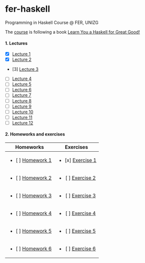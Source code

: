 # fer-haskell
Programming in Haskell Course @ FER, UNIZG

The [course](https://www.fer.unizg.hr/predmet/puh) is following a book [Learn You a Haskell for Great Good!](http://learnyouahaskell.com/chapters)

#### 1. Lectures
  - [x] [Lecture 1](https://github.com/lukanovak93/fer-haskell/blob/master/Lectures/puh-2017-lecture-01.lhs.txt)
  - [x] [Lecture 2](https://github.com/lukanovak93/fer-haskell/blob/master/Lectures/puh-2017-lecture-02.lhs.txt)
  - [3] [Lecture 3](https://github.com/lukanovak93/fer-haskell/blob/master/Lectures/puh-2017-lecture-03.lhs.txt)
  - [ ] [Lecture 4]()
  - [ ] [Lecture 5]()
  - [ ] [Lecture 6]()
  - [ ] [Lecture 7]()
  - [ ] [Lecture 8]()
  - [ ] [Lecture 9]()
  - [ ] [Lecture 10]()
  - [ ] [Lecture 11]()
  - [ ] [Lecture 12]()
  
#### 2. Homeworks and exercises
  | Homeworks                  | Exercises                  |
  |:--------------------------:|:--------------------------:|
  | <ul><li>[ ] [Homework 1]() | <ul><li>[x] [Exercise 1]() |
  | <ul><li>[ ] [Homework 2]() | <ul><li>[ ] [Exercise 2]() |
  | <ul><li>[ ] [Homework 3]() | <ul><li>[ ] [Exercise 3]() |
  | <ul><li>[ ] [Homework 4]() | <ul><li>[ ] [Exercise 4]() |
  | <ul><li>[ ] [Homework 5]() | <ul><li>[ ] [Exercise 5]() |
  | <ul><li>[ ] [Homework 6]() | <ul><li>[ ] [Exercise 6]() |
  
